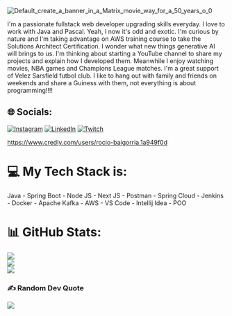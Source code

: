 
![Default_create_a_banner_in_a_Matrix_movie_way_for_a_50_years_o_0](https://github.com/user-attachments/assets/7b712ca9-329f-4834-9b06-522ddb073fba)

I'm a passionate fullstack web developer upgrading skills everyday. I love to work with Java and Pascal. Yeah, I now it's odd and exotic.
I'm curious by nature and I'm taking advantage on AWS training course to take the Solutions Architect Certification. I wonder what new things generative AI will brings to us.
I'm thinking about starting a YouTube channel to share my projects and explain how I developed them.
Meanwhile I enjoy watching movies, NBA games and Champions League matches. I'm a great support of Velez Sarsfield futbol club. 
I like to hang out with family and friends on weekends and share a Guiness with them, not everything is about programming!!!! 
## 🌐 Socials:
[![Instagram](https://img.shields.io/badge/Instagram-%23E4405F.svg?logo=Instagram&logoColor=white)](https://instagram.com/@rorobai56) [![LinkedIn](https://img.shields.io/badge/LinkedIn-%230077B5.svg?logo=linkedin&logoColor=white)](https://linkedin.com/in/https://www.linkedin.com/in/rociobaigorria) [![Twitch](https://img.shields.io/badge/Twitch-%239146FF.svg?logo=Twitch&logoColor=white)](https://twitch.tv/Tuni56) 


https://www.credly.com/users/rocio-baigorria.1a949f0d
# 💻 My Tech Stack is: 
Java - Spring Boot - Node JS - Next JS - Postman - Spring Cloud - Jenkins - Docker - Apache Kafka -
AWS - VS Code - Intellij Idea - POO


# 📊 GitHub Stats:
![](https://github-readme-stats.vercel.app/api?username=rb555&theme=dark&hide_border=true&include_all_commits=false&count_private=false)<br/>
![](https://github-readme-streak-stats.herokuapp.com/?user=rb555&theme=dark&hide_border=true)<br/>
![](https://github-readme-stats.vercel.app/api/top-langs/?username=rb555&theme=dark&hide_border=true&include_all_commits=false&count_private=false&layout=compact)

### ✍️ Random Dev Quote
![](https://quotes-github-readme.vercel.app/api?type=horizontal&theme=dark)



<!-- Proudly created with GPRM ( https://gprm.itsvg.in ) -->

